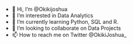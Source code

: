 - 👋 Hi, I’m @Okikijoshua
- 👀 I’m interested in Data Analytics
- 🌱 I’m currently learning Python, SQL and R.
- 💞️ I’m looking to collaborate on Data Projects
- 📫 How to reach me on Twitter @OkikiJoshua_

<!---
Okikijoshua/Okikijoshua is a ✨ special ✨ repository because its `README.md` (this file) appears on your GitHub profile.
You can click the Preview link to take a look at your changes.
--->
